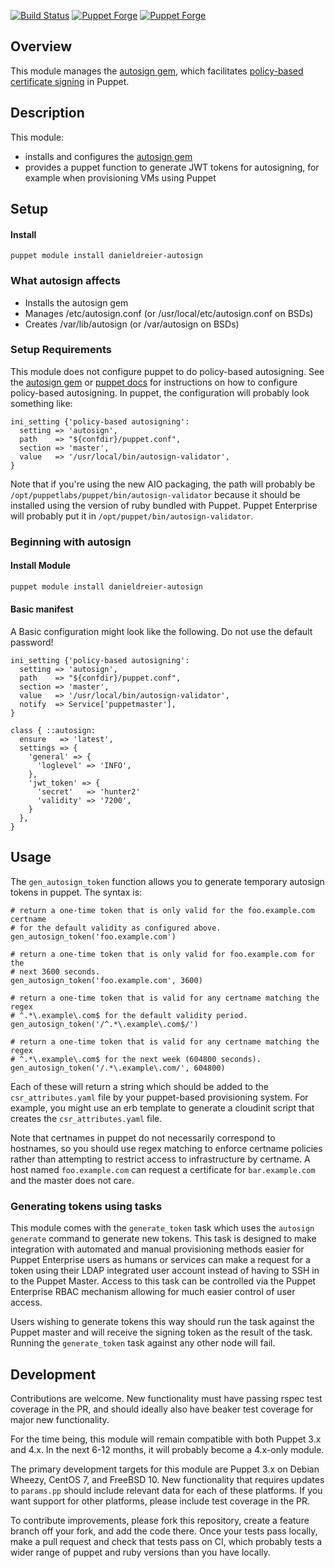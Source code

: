 [![Build Status](https://travis-ci.org/danieldreier/puppet-autosign.svg?branch=master)](https://travis-ci.org/danieldreier/puppet-autosign) [![Puppet Forge](https://img.shields.io/puppetforge/dt/danieldreier/autosign.svg)](https://forge.puppetlabs.com/danieldreier/autosign) [![Puppet Forge](https://img.shields.io/puppetforge/v/danieldreier/autosign.svg)](https://forge.puppetlabs.com/danieldreier/autosign)

## Overview

This module manages the [autosign gem](https://github.com/danieldreier/autosign), which facilitates [policy-based certificate signing](https://docs.puppetlabs.com/puppet/latest/reference/ssl_autosign.html#policy-based-autosigning) in Puppet.

## Description

This module:

- installs and configures the [autosign gem](https://github.com/danieldreier/autosign)
- provides a puppet function to generate JWT tokens for autosigning, for example when provisioning VMs using Puppet

## Setup

#### Install
```
puppet module install danieldreier-autosign
```

### What autosign affects

* Installs the autosign gem
* Manages /etc/autosign.conf (or /usr/local/etc/autosign.conf on BSDs)
* Creates /var/lib/autosign (or /var/autosign on BSDs)

### Setup Requirements

This module does not configure puppet to do policy-based autosigning. See the [autosign gem](https://github.com/danieldreier/autosign#2-configure-master) or [puppet docs](https://docs.puppetlabs.com/puppet/latest/reference/ssl_autosign.html#policy-based-autosigning) for instructions on how to configure policy-based autosigning. In puppet, the configuration will probably look something like:

```puppet
ini_setting {'policy-based autosigning':
  setting => 'autosign',
  path    => "${confdir}/puppet.conf",
  section => 'master',
  value   => '/usr/local/bin/autosign-validator',
}
```

Note that if you're using the new AIO packaging, the path will probably be `/opt/puppetlabs/puppet/bin/autosign-validator` because it should be installed using the version of ruby bundled with Puppet. Puppet Enterprise will probably put it in `/opt/puppet/bin/autosign-validator`.

### Beginning with autosign

#### Install Module
```bash
puppet module install danieldreier-autosign
```

#### Basic manifest
A Basic configuration might look like the following. Do not use the default password!

```puppet
ini_setting {'policy-based autosigning':
  setting => 'autosign',
  path    => "${confdir}/puppet.conf",
  section => 'master',
  value   => '/usr/local/bin/autosign-validator',
  notify  => Service['puppetmaster'],
}

class { ::autosign:
  ensure   => 'latest',
  settings => {
    'general' => {
      'loglevel' => 'INFO',
    },
    'jwt_token' => {
      'secret'   => 'hunter2'
      'validity' => '7200',
    }
  },
}
```

## Usage

The `gen_autosign_token` function allows you to generate temporary autosign
tokens in puppet. The syntax is:

```puppet
# return a one-time token that is only valid for the foo.example.com certname
# for the default validity as configured above.
gen_autosign_token('foo.example.com')

# return a one-time token that is only valid for foo.example.com for the
# next 3600 seconds.
gen_autosign_token('foo.example.com', 3600)

# return a one-time token that is valid for any certname matching the regex
# ^.*\.example\.com$ for the default validity period.
gen_autosign_token('/^.*\.example\.com$/')

# return a one-time token that is valid for any certname matching the regex
# ^.*\.example\.com$ for the next week (604800 seconds).
gen_autosign_token('/.*\.example\.com/', 604800)
```

Each of these will return a string which should be added to the
`csr_attributes.yaml` file by your puppet-based provisioning system. For
example, you might use an erb template to generate a cloudinit script that
creates the `csr_attributes.yaml` file.

Note that certnames in puppet do not necessarily correspond to hostnames, so
you should use regex matching to enforce certname policies rather than
attempting to restrict access to infrastructure by certname. A host named
`foo.example.com` can request a certificate for `bar.example.com` and the
master does not care.

### Generating tokens using tasks

This module comes with the `generate_token` task which uses the `autosign generate` command to generate new tokens. This task is designed to make integration with automated and manual provisioning methods easier for Puppet Enterprise users as humans or services can make a request for a token using their LDAP integrated user account instead of having to SSH in to the Puppet Master. Access to this task can be controlled via the Puppet Enterprise RBAC mechanism allowing for much easier control of user access.

Users wishing to generate tokens this way should run the task against the Puppet master and will receive the signing token as the result of the task. Running the `generate_token` task against any other node will fail.

## Development

Contributions are welcome. New functionality must have passing rspec test
coverage in the PR, and should ideally also have beaker test coverage for
major new functionality.

For the time being, this module will remain compatible with both Puppet 3.x
and 4.x. In the next 6-12 months, it will probably become a 4.x-only module.

The primary development targets for this module are Puppet 3.x on Debian
Wheezy, CentOS 7, and FreeBSD 10. New functionality that requires updates to
`params.pp` should include relevant data for each of these platforms. If
you want support for other platforms, please include test coverage in the PR.

To contribute improvements, please fork this repository, create a feature
branch off your fork, and add the code there. Once your tests pass locally,
make a pull request and check that tests pass on CI, which probably tests a
wider range of puppet and ruby versions than you have locally.
